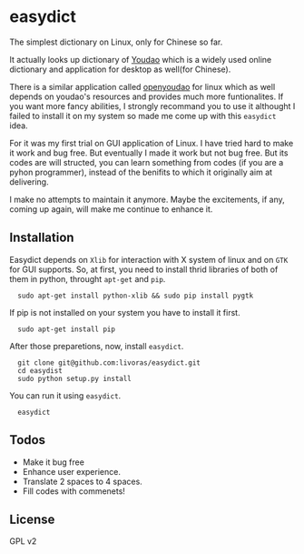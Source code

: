 easydict
========

The simplest dictionary on Linux, only for Chinese so far. 

It actually looks up dictionary of [Youdao](http://www.youdao.com/) which is a widely used online dictionary and application for desktop as well(for Chinese). 

There is a similar application called [openyoudao](https://github.com/justzx2011/openyoudao/) for linux which as well depends on youdao's resources and provides much more funtionalites. If you want more fancy abilities, I strongly recommand you to use it althought I failed to install it on my system so made me come up with this `easydict` idea.

For it was my first trial on GUI application of Linux. I have tried hard to make it work and bug free. But eventually I made it work but not bug free. But its codes are will structed, you can learn something from codes (if you are a pyhon programmer), instead of the benifits to which it originally aim at delivering.

I make no attempts to maintain it anymore. Maybe the excitements, if any, coming up again, will make me continue to enhance it. 

## Installation

Easydict depends on `Xlib` for interaction with X system of linux and on `GTK` for GUI supports. So, at first, you need to install thrid libraries of both of them in python, throught `apt-get` and `pip`.

```
  sudo apt-get install python-xlib && sudo pip install pygtk
```

If pip is not installed on your system you have to install it first.

```
  sudo apt-get install pip
```

After those preparetions, now, install `easydict`.

```
  git clone git@github.com:livoras/easydict.git
  cd easydist
  sudo python setup.py install
```

You can run it using `easydict`.

```
  easydict
```

## Todos

* Make it bug free
* Enhance user experience.
* Translate 2 spaces to 4 spaces.
* Fill codes with commenets!

## License
GPL v2
